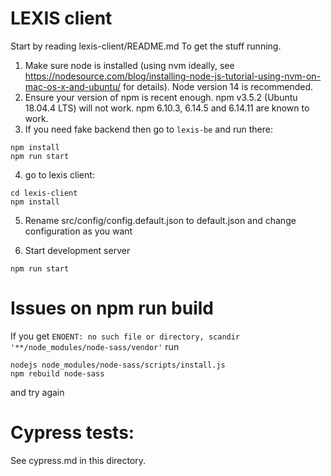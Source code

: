 # LEXIS client

Start by reading lexis-client/README.md
To get the stuff running.

1. Make sure node is installed (using nvm ideally, see https://nodesource.com/blog/installing-node-js-tutorial-using-nvm-on-mac-os-x-and-ubuntu/ for details). Node version 14 is recommended.
2. Ensure your version of npm is recent enough. npm v3.5.2 (Ubuntu 18.04.4 LTS) will not work. npm 6.10.3, 6.14.5 and 6.14.11 are known to work.
3. If you need fake backend then go to `lexis-be` and run there:
```
npm install
npm run start
```

4. go to lexis client:

```
cd lexis-client
npm install

```

5. Rename src/config/config.default.json to default.json and change configuration as you want

6. Start development server

```
npm run start

```

# Issues on npm run build

If you get 
```ENOENT: no such file or directory, scandir '**/node_modules/node-sass/vendor'```
run
```
nodejs node_modules/node-sass/scripts/install.js
npm rebuild node-sass
```
and try again

# Cypress tests:

See cypress.md in this directory.
